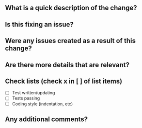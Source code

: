 ## What is a quick description of the change?

## Is this fixing an issue?

## Were any issues created as a result of this change?

## Are there more details that are relevant?

## Check lists (check x in [ ] of list items)
- [ ] Test written/updating
- [ ] Tests passing
- [ ] Coding style (indentation, etc)

## Any additional comments?
